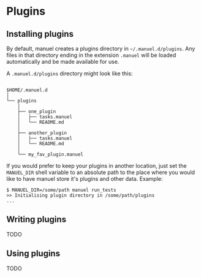 # Plugins


## Installing plugins

By default, manuel creates a plugins directory in `~/.manuel.d/plugins`.
Any files in that directory ending in the extension `.manuel` will be loaded
automatically and be made available for use.

A `.manuel.d/plugins` directory might look like this:

```

$HOME/.manuel.d
│
└── plugins
    │
    ├── one_plugin
    │   ├── tasks.manuel
    │   └── README.md
    │
    ├── another_plugin
    │   ├── tasks.manuel
    │   └── README.md
    │
    └── my_fav_plugin.manuel
```

If you would prefer to keep your plugins in another location, just set the
`MANUEL_DIR` shell variable to an absolute path to the place where you would like
to have manuel store it's plugins and other data. Example:
```
$ MANUEL_DIR=/some/path manuel run_tests
>> Initialising plugin directory in /some/path/plugins
...
```


## Writing plugins

TODO

## Using plugins

TODO